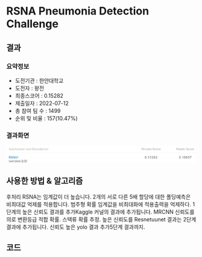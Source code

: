 # RSNA Pneumonia Detection Challenge

## 결과

### 요약정보

- 도전기관 : 한얀대학교
- 도전자 : 왕전
- 최종스코어 : 0.15282
- 제출일자 : 2022-07-12
- 총 참여 팀 수 : 1499
- 순위 및 비율 : 157(10.47%)

### 결과화면

![](./img/score.PNG)

## 사용한 방법 & 알고리즘

후처리 RSNA는 임계값이 더 높습니다.
2개의 서로 다른 5배 할당에 대한 폴딩예측은 비최대값 억제를 적용합니다.
범주형 확률 임계값을 비최대화에 적용출력을 억제하다.
1단계의 높은 신뢰도 결과를 추가Kaggle 커널의 결과에 추가됩니다.
MRCNN 신뢰도를 의로 변환등급 적합 확률.
스택류 확률 추정.
높은 신뢰도를 Resnetuunet 결과는 2단계 결과에 추가됩니다.
신뢰도 높은 yolo 결과 추가5단계 결과까지.


## 코드

[](./rsna.ipynb)







